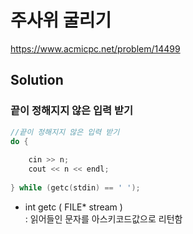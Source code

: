 # 주사위 굴리기
https://www.acmicpc.net/problem/14499

## Solution
### 끝이 정해지지 않은 입력 받기
~~~cpp
//끝이 정해지지 않은 입력 받기
do {
    
    cin >> n;
    cout << n << endl;
    
} while (getc(stdin) == ' ');
~~~
- int getc ( FILE* stream )  
: 읽어들인 문자를 아스키코드값으로 리턴함